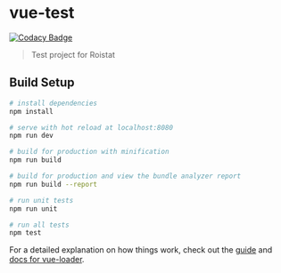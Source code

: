 # vue-test
[![Codacy Badge](https://app.codacy.com/project/badge/Grade/d60256c2a93d402badcc74318b3254de)](https://app.codacy.com/gh/michaellux/vue-test/dashboard?utm_source=gh&utm_medium=referral&utm_content=&utm_campaign=Badge_grade)
> Test project for Roistat

## Build Setup

``` bash
# install dependencies
npm install

# serve with hot reload at localhost:8080
npm run dev

# build for production with minification
npm run build

# build for production and view the bundle analyzer report
npm run build --report

# run unit tests
npm run unit

# run all tests
npm test
```

For a detailed explanation on how things work, check out the [guide](http://vuejs-templates.github.io/webpack/) and [docs for vue-loader](http://vuejs.github.io/vue-loader).

